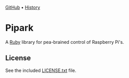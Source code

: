 [GitHub](https://github.com/lllisteu/pipark) • [History](History.md)

# Pipark

A [Ruby](https://www.ruby-lang.org/) library for pea-brained control of Raspberry Pi's.

## License

See the included [LICENSE.txt](LICENSE.txt) file.
